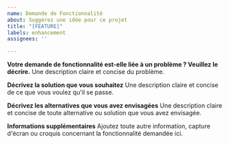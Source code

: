 ```yaml
---
name: Demande de Fonctionnalité
about: Suggérez une idée pour ce projet
title: "[FEATURE]"
labels: enhancement
assignees: ''

---
```


**Votre demande de fonctionnalité est-elle liée à un problème ? Veuillez le décrire.**
Une description claire et concise du problème.

**Décrivez la solution que vous souhaitez**
Une description claire et concise de ce que vous voulez qu'il se passe.

**Décrivez les alternatives que vous avez envisagées**
Une description claire et concise de toute alternative ou solution que vous avez envisagée.

**Informations supplémentaires**
Ajoutez toute autre information, capture d'écran ou croquis concernant la fonctionnalité demandée ici.

